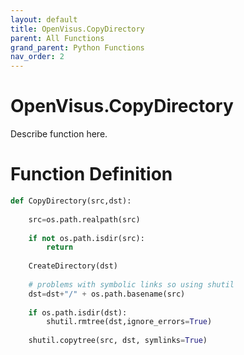 ```yaml
---
layout: default
title: OpenVisus.CopyDirectory
parent: All Functions
grand_parent: Python Functions
nav_order: 2
---
```


# OpenVisus.CopyDirectory

Describe function here.

# Function Definition

```python
def CopyDirectory(src,dst):
	
	src=os.path.realpath(src)
	
	if not os.path.isdir(src):
		return
	
	CreateDirectory(dst)
	
	# problems with symbolic links so using shutil	
	dst=dst+"/" + os.path.basename(src)
	
	if os.path.isdir(dst):
		shutil.rmtree(dst,ignore_errors=True)
		
	shutil.copytree(src, dst, symlinks=True)				
```